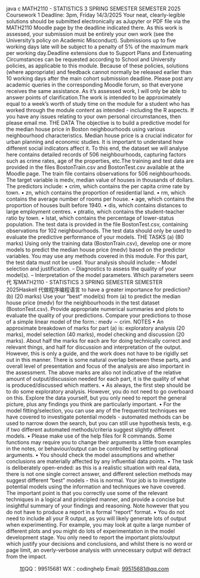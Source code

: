 java c
MATH2110 - STATISTICS 3 
SPRING   SEMESTER   SEMESTER   2025 
Coursework 1 
Deadline: 3pm, Friday 14/3/2025 Your   neat, clearly-legible   solutions   should   be   submitted   electronically   as   aJupyter   or   PDF   file   via   the   MATH2110   Moodle   page   by   the   deadline   indicated   there.   As   this   work   is   assessed, your   submission   must   be   entirely   your    own work (see the   University’s policy on Academic   Misconduct).
Submissions   up   to   five   working   days   late   will   be   subject   to   a   penalty   of   5%   of   the   maximum   mark   per   working day.Deadline   extensions   due   to   Support   Plans   and   Extenuating   Circumstances   can   be   requested   according   to   School   and   University   policies,   as   applicable   to   this   module.      Because   of   these   policies,   solutions   (where   appropriate)   and   feedback   cannot   normally   be   released   earlier   than   10   working   days   after   the   main   cohort   submission deadline.
Please   post   any   academic   queries   in the   corresponding   Moodle forum,   so that   everyone   receives the   same   assistance.   As   it’s assessed work,   I will only be able to answer   points   of clarification.The work   is   intended to   be   approximately   equal to   a week’s worth   of study   time   on   the   module   for   a   student   who   has worked   through   the   module   content   as   intended   -   including   the   R   aspects.    If you   have   any   issues   relating to your own personal circumstances, then   please email   me.
THE DATA The   objective   is   to   build   a   predictive   model   for   the   median   house   price   in   Boston   neighbourhoods   using   various neighbourhood   characteristics.      Median   house   price   is   a   crucial   indicator   for   urban   planning   and   economic   studies.      It   is   important to   understand   how different social   indicators affect   it.    To this end,   the   dataset   we   will   analyse   here   contains   detailed   records   of   506 neighbourhoods,   capturing   factors   such   as   crime   rates,   age   of the   properties, etc.The   training   and   test   data   are   provided   in   the   files   BostonTrain.csv   and   BostonTest.csv   available   at   the   Moodle page.   The   train   file   contains   observations   for   506 neighbourhoods.   The   target   variable   is medv, median   value of houses   in thousands of dollars.   The predictors   include:
• crim, which   contains   the   per   capita   crime   rate   by   town.
• zn, which contains the proportion of   residential   land.
• rm, which   contains   the   average   number   of   rooms   per   house.
• age, which   contains   the   proportion   of   houses   built   before   1940.
• dis, which contains distances to large employment   centres.
• ptratio, which   contains   the   student-teacher   ratio   by   town.
• lstat, which   contains   the   percentage   of   lower-status   population.
The   test   data   is   provided   in   the   file   BostonTest.csv, containing   observations   for   102 neighbourhoods.   The test data should only be used to   evaluate   the   predictive   performance   of your   models.
THE TASKS 
(a)    (80   marks)   Using   only   the   training   data   (BostonTrain.csv),   develop   one   or   more   models   to   predict   the median   house   price   (medv) based   on   the   predictor   variables.   You   may   use   any   methods   covered   in   this module.   For   this   part, the   test   data   must   not   be   used.   Your   analysis   should   include:
– Model   selection   and   justification.
– Diagnostics   to   assess   the   quality   of   your   model(s).
– Interpretation of the   model   parameters.   Which   parameters seem代 写MATH2110 - STATISTICS 3 SPRING SEMESTER SEMESTER 2025Haskell
代做程序编程语言 to   have a   greater   importance   for   prediction?
(b)    (20 marks) Use   your   “best” model(s)   from   (a)   to   predict   the   median   house   price   (medv)   for   the   neighbourhoods in   the   test   dataset   (BostonTest.csv).   Provide   appropriate   numerical   summaries   and   plots   to   evaluate   the quality of your predictions.   Compare your predictions to those of a simple   linear   model   of the form.:   medv   ∼ crim. 
NOTES 
•   An   approximate   breakdown   of   marks   for   part   (a)   is:    exploratory   analysis   (20   marks),   model   selection (40   marks),   model   checking   and   discussion   (20   marks).    About   half   the   marks   for   each   are   for   doing technically correct and relevant things, and half   for discussion and interpretation of   the output.   However,   this   is   only   a   guide, and   the   work   does   not   have   to   be   rigidly   set   out   in   this   manner.   There   is   some   natural overlap   between   these   parts, and   overall   level   of   presentation   and   focus   of   the   analysis   are   also   important in the assessment.   The above   marks are also   not   indicative of the   relative   amount of output/discussion   needed for each   part,   it   is the quality of what   is   produced/discussed which   matters.
•   As   always,   the   first   step   should   be   to   do   some   exploratory   analysis.    However,   you   do   not   need   to   go   overboard   on this.    Explore the   data yourself,   but you   only   need   to   report   the   general   picture,   plus   any   findings you think are particularly   important.
•    For   the model   fitting/selection,   you   can use   any   of   the   frequentist   techniques   we have   covered   to investigate   potential   models   -   automated   methods   can   be   used   to   narrow   down   the   search,   but   you   can   still   use   hypothesis   tests, e.g.   if   two   different   automated   methods/criteria   suggest   slightly   different   models.
•    Please   make   use   of the   help   files   for R commands.    Some   functions   may   require   you   to   change   their   arguments a   little from examples   in the   notes, or   behaviour/output can   be   controlled   by   setting   optional   arguments.
•   You   should   check   the model   assumptions   and   whether   conclusions   are materially   affected by   any influential   data   points.
•   The task   is deliberately open-ended:   as this   is a   realistic situation with   real data,   there   is   not   one   single   correct   answer,   and   different   selection   methods   may   suggest   different   “best”   models   -   this   is   normal.   Your job   is to   investigate   potential   models   using the   information and techniques we   have covered.   The   important   point   is   that   you   correctly   use   some   of   the   relevant   techniques   in   a   logical   and   principled   manner,   and   provide   a   concise   but   insightful   summary   of your findings   and   reasoning.      Note   however   that   you   do   not   have   to   produce   a   report   in   a   formal   “report”   format.
•   You   do   not   need   to   include   all   your   R   output, as   you   will   likely   generate   lots   of   output   when   experimenting.
For   example,   you may look   at   quite   a large number   of   different plots   and   you might   do lots   of   experimentation   in the   model   development   stage.    You   only   need to   report the   important   plots/output which justify   your decisions   and   conclusions,   and   whilst   there   is   no   word   or   page   limit,   an   overly-verbose   analysis   with   unnecessary output will detract from the impact. 





         
加QQ：99515681  WX：codinghelp  Email: 99515681@qq.com
